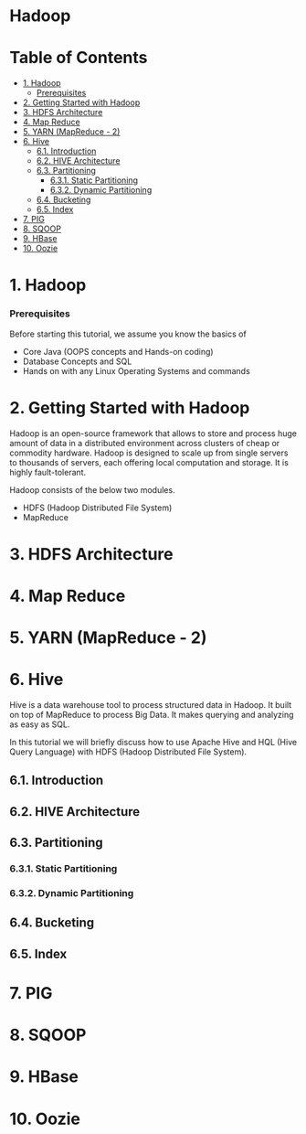 # Hadoop

Table of Contents
=================
- [1. Hadoop](#1-hadoop)
    + [Prerequisites](#prerequisites)
- [2. Getting Started with Hadoop](#2-getting-started-with-hadoop)
- [3. HDFS Architecture](#3-hdfs-architecture)
- [4. Map Reduce](#4-map-reduce)
- [5. YARN (MapReduce - 2)](#5-yarn--mapreduce---2-)
- [6. Hive](#6-hive)
  * [6.1. Introduction](#61-introduction)
  * [6.2. HIVE Architecture](#62-hive-architecture)
  * [6.3. Partitioning](#63-partitioning)
    + [6.3.1. Static Partitioning](#631-static-partitioning)
    + [6.3.2. Dynamic Partitioning](#632-dynamic-partitioning)
  * [6.4. Bucketing](#64-bucketing)
  * [6.5. Index](#65-index)
- [7. PIG](#7-pig)
- [8. SQOOP](#8-sqoop)
- [9. HBase](#9-hbase)
- [10. Oozie](#10-oozie)

# 1. Hadoop
### Prerequisites
  Before starting this tutorial, we assume you know the basics of 
  * Core Java (OOPS concepts and Hands-on coding)
  * Database Concepts and SQL
  * Hands on with any  Linux Operating Systems and commands

# 2. Getting Started with Hadoop
Hadoop is an open-source framework that allows to store and process huge amount of data in a distributed environment across clusters of cheap or commodity hardware. Hadoop is designed to scale up from single servers to thousands of servers, each offering local computation and storage. It is highly fault-tolerant.

Hadoop consists of the below two modules.
  * HDFS (Hadoop Distributed File System)
  * MapReduce

# 3. HDFS Architecture

# 4. Map Reduce

# 5. YARN (MapReduce - 2)

# 6. Hive
Hive is a data warehouse tool to process structured data in Hadoop. It built on top of MapReduce to process Big Data. It makes querying and analyzing as easy as SQL.

In this tutorial we will briefly discuss how to use Apache Hive and HQL (Hive Query Language) with HDFS (Hadoop Distributed File System).

## 6.1. Introduction

## 6.2. HIVE Architecture

## 6.3. Partitioning
### 6.3.1. Static Partitioning

### 6.3.2. Dynamic Partitioning

## 6.4. Bucketing

## 6.5. Index
# 7. PIG

# 8. SQOOP

# 9. HBase

# 10. Oozie
